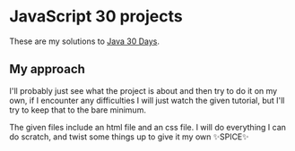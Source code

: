 # JavaScript 30 projects

These are my solutions to [Java 30 Days](https://github.com/wesbos/JavaScript30).

## My approach

I'll probably just see what the project is about and then try to do it on my own, if I encounter any difficulties I will just watch the given tutorial, but I'll try to keep that to the bare minimum.

The given files include an html file and an css file. I will do everything I can do scratch, and twist some things up to give it my own ✨SPICE✨